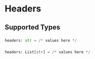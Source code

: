 # Headers


## Supported Types

### 

```python
headers: str = /* values here */
```

### 

```python
headers: List[str] = /* values here */
```

